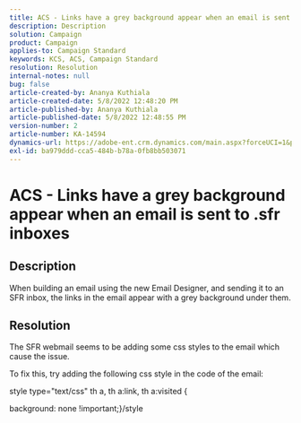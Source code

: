 ```yaml
---
title: ACS - Links have a grey background appear when an email is sent to .sfr inboxes
description: Description
solution: Campaign
product: Campaign
applies-to: Campaign Standard
keywords: KCS, ACS, Campaign Standard
resolution: Resolution
internal-notes: null
bug: false
article-created-by: Ananya Kuthiala
article-created-date: 5/8/2022 12:48:20 PM
article-published-by: Ananya Kuthiala
article-published-date: 5/8/2022 12:48:55 PM
version-number: 2
article-number: KA-14594
dynamics-url: https://adobe-ent.crm.dynamics.com/main.aspx?forceUCI=1&pagetype=entityrecord&etn=knowledgearticle&id=66bdb71d-cdce-ec11-a7b5-0022480a8e40
exl-id: ba979ddd-cca5-484b-b78a-0fb8bb503071
---
```

# ACS - Links have a grey background appear when an email is sent to .sfr inboxes

## Description


When building an email using the new Email Designer, and sending it to an SFR inbox, the links in the email appear with a grey background under them.


## Resolution


The SFR webmail seems to be adding some css styles to the email which cause the issue.

To fix this, try adding the following css style in the code of the email:



style type="text/css" th a, th a:link, th a:visited &lbrace;

background: none !important;&rbrace;/style
